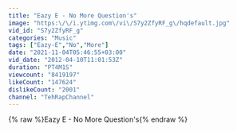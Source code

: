```yaml
---
title: "Eazy E - No More Question's"
image: "https:\/\/i.ytimg.com\/vi\/S7y2ZfyRF_g\/hqdefault.jpg"
vid_id: "S7y2ZfyRF_g"
categories: "Music"
tags: ["Eazy-E","No","More"]
date: "2021-11-04T05:46:55+03:00"
vid_date: "2012-04-10T11:01:53Z"
duration: "PT4M1S"
viewcount: "8419197"
likeCount: "147624"
dislikeCount: "2001"
channel: "TehRapChannel"
---
```

{% raw %}Eazy E - No More Question's{% endraw %}
